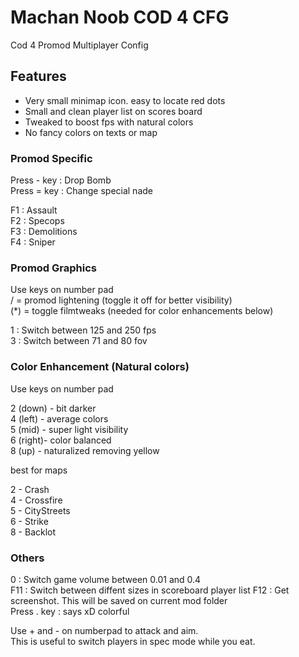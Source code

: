 # Machan Noob COD 4 CFG  
Cod 4 Promod Multiplayer Config  

## Features  

- Very small minimap icon. easy to locate red dots  
- Small and clean player list on scores board  
- Tweaked to boost fps with natural colors  
- No fancy colors on texts or map  

### Promod Specific  

Press - key : Drop Bomb  
Press = key : Change special nade  

F1 : Assault  
F2 : Specops  
F3 : Demolitions  
F4 : Sniper  

### Promod Graphics  
Use keys on number pad  
/ = promod lightening (toggle it off for better visibility)  
(*) = toggle filmtweaks (needed for color enhancements below)  

1 : Switch between 125 and 250 fps  
3 : Switch between 71 and 80 fov  

### Color Enhancement (Natural colors)  
Use keys on number pad  

2 (down) - bit darker  
4 (left) - average colors  
5 (mid)  - super light visibility  
6 (right)- color balanced  
8 (up)   - naturalized removing yellow  

best for maps  

2 - Crash  
4 - Crossfire  
5 - CityStreets  
6 - Strike  
8 - Backlot  

### Others  

0 : Switch game volume between 0.01 and 0.4  
F11 : Switch between diffent sizes in scoreboard player list 
F12 : Get screenshot. This will be saved on current mod folder  
Press . key : says xD colorful  

Use + and - on numberpad to attack and aim.  
This is useful to switch players in spec mode while you eat.  
